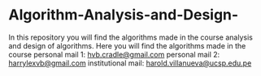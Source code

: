 # Algorithm-Analysis-and-Design-
In this repository you will find the algorithms made in the course analysis and design of algorithms.  Here you will find the algorithms made in the course  personal mail 1: hvb.cradle@gmail.com  personal mail 2: harrylexvb@gmail.com  institutional mail: harold.villanueva@ucsp.edu.pe
